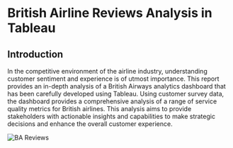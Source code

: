 # British Airline Reviews Analysis in Tableau
## Introduction

In the competitive environment of the airline industry, understanding customer sentiment and experience is of utmost importance. This report provides an in-depth analysis of a British Airways analytics dashboard that has been carefully developed using Tableau. Using customer survey data, the dashboard provides a comprehensive analysis of a range of service quality metrics for British airlines. This analysis aims to provide stakeholders with actionable insights and capabilities to make strategic decisions and enhance the overall customer experience.

![BA Reviews](https://drive.google.com/uc?export=view&id=1tPyipFjI6JDZ3YwEs5zVfeMVJzXpTSRm)

